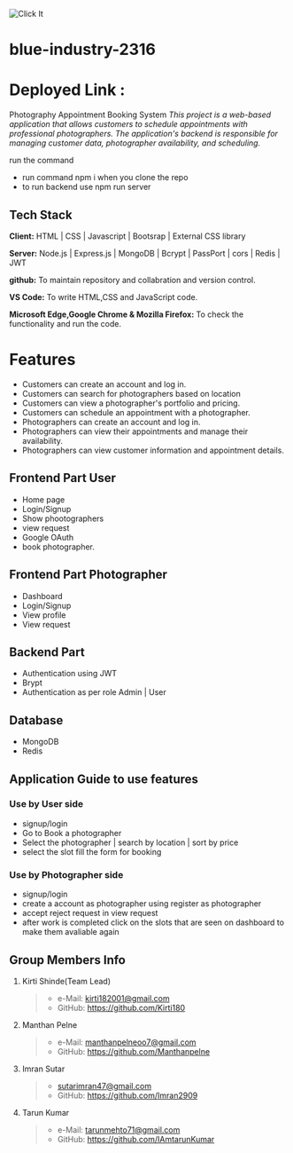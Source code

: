 ![Click It](https://user-images.githubusercontent.com/115463536/236754604-658eab7e-4823-4a29-bd15-ab68f71dedba.png)
# blue-industry-2316
# Deployed Link :

Photography Appointment Booking System
*This project is a web-based application that allows customers to schedule appointments with professional photographers. The application's backend is responsible for managing customer data, photographer availability, and scheduling.*

run the command 
- run command npm i when you clone the repo
- to run backend use npm run server

## Tech Stack

**Client:** HTML | CSS | Javascript | Bootsrap | External CSS library

**Server:** Node.js | Express.js | MongoDB | Bcrypt | PassPort | cors | Redis | JWT

**github:** To maintain repository and collabration and version control.

**VS Code:** To write HTML,CSS and JavaScript code.

**Microsoft Edge,Google Chrome & Mozilla Firefox:** To check the functionality and run the code.
# Features
- Customers can create an account and log in.
- Customers can search for photographers based on location
- Customers can view a photographer's portfolio and pricing.
- Customers can schedule an appointment with a photographer.
- Photographers can create an account and log in.
- Photographers can view their appointments and manage their availability.
- Photographers can view customer information and appointment details.
## Frontend Part User

- Home page
- Login/Signup
- Show phootographers
- view request
- Google OAuth 
- book photographer.

## Frontend Part Photographer

- Dashboard
- Login/Signup
- View profile
- View request

## Backend Part
- Authentication using JWT
- Brypt 
- Authentication as per role Admin | User

## Database  
 - MongoDB
 - Redis
 
## Application Guide to use features
 ### Use by User side
-  signup/login 
-  Go to Book a photographer
-  Select the photographer | search by location | sort by price
-  select the slot fill the form for booking 
 ### Use by Photographer side
-  signup/login 
-  create a account as photographer using register as photographer
-  accept reject request in view request
-  after work is completed click on the slots that are seen on dashboard to make them avaliable again 
## Group Members Info

1. Kirti Shinde(Team Lead)
   >    - e-Mail: kirti182001@gmail.com
   >    - GitHub: https://github.com/Kirti180


2. Manthan Pelne
   >    - e-Mail: manthanpelneoo7@gmail.com
   >    - GitHub: https://github.com/Manthanpelne


3. Imran Sutar
   >    - sutarimran47@gmail.com
   >    - GitHub: https://github.com/Imran2909


4. Tarun Kumar
   >    - e-Mail: tarunmehto71@gmail.com
   >    - GitHub: https://github.com/IAmtarunKumar


<br>

